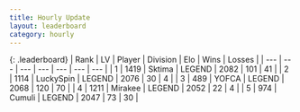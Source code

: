```yaml
---
title: Hourly Update
layout: leaderboard
category: hourly
---
```


{: .leaderboard}
| Rank | LV | Player | Division | Elo | Wins | Losses |
| --- | --- | --- | --- | --- | --- | --- |
| <span data-change="0">1</span> | 1419 | <span title="ID: 353063">Sktima</span> | LEGEND | <span data-change="0">2082</span> | <span data-change="0">101</span> | <span data-change="0">41</span> |
| <span data-change="0">2</span> | 1114 | <span title="ID: 498412">LuckySpin</span> | LEGEND | <span data-change="0">2076</span> | <span data-change="0">30</span> | <span data-change="0">4</span> |
| <span data-change="0">3</span> | 489 | <span title="ID: 650820">YOFCA</span> | LEGEND | <span data-change="0">2068</span> | <span data-change="0">120</span> | <span data-change="0">70</span> |
| <span data-change="0">4</span> | 1211 | <span title="ID: 416373">Mirakee</span> | LEGEND | <span data-change="-7">2052</span> | <span data-change="1">22</span> | <span data-change="1">4</span> |
| <span data-change="0">5</span> | 974 | <span title="ID: 294236">Cumuli</span> | LEGEND | <span data-change="0">2047</span> | <span data-change="0">73</span> | <span data-change="0">30</span> |